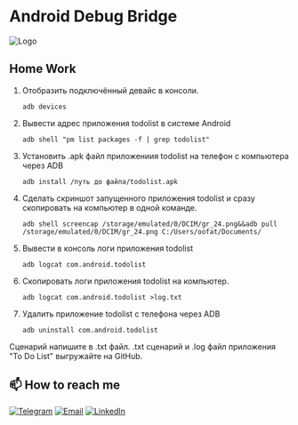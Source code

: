 # Android Debug Bridge
![Logo](https://github.com/SereJaPWNZ/AndroidDebugBridge/blob/master/assert/Logo.png)

## Home Work

 1. Отобразить подключённый девайс в консоли.

        adb devices   

 2. Вывести адрес приложения todolist в системе Android

        adb shell "pm list packages -f | grep todolist"

 3. Установить .apk файл приложениия todolist на телефон с компьютера через  ADB

        adb install /путь до файла/todolist.apk 

 4. Сделать скриншот запущенного приложения todolist и сразу скопировать на компьютер в одной команде.

        adb shell screencap /storage/emulated/0/DCIM/gr_24.png&&adb pull /storage/emulated/0/DCIM/gr_24.png C:/Users/oofat/Documents/

 5. Вывести в консоль логи приложения todolist

        adb logcat com.android.todolist

 6. Скопировать логи приложения todolist на компьютер.

        adb logcat com.android.todolist >log.txt

 7. Удалить приложение todolist с телефона через ADB

        adb uninstall com.android.todolist

Сценарий напишите в .txt файл.
.txt сценарий и .log файл приложения "To Do List" выгружайте на GitHub.
## 📫 How to reach me
[![Telegram](https://img.shields.io/badge/-Telegram-000000?style=for-the-badge&logo=telegram&logoColor=00ff88)](https://t.me/res1stpwnz)
[![Email](https://img.shields.io/badge/-gmail-000000?style=for-the-badge&logo=gmail&logoColor=red)](mailto:oofatherxomgoo@gmail.com)
[![LinkedIn](https://img.shields.io/badge/-linkedin-000000?style=for-the-badge&logo=linkedin&logoColor=3955a8)](https://linkedin.com/in/morkovkinsergey)

